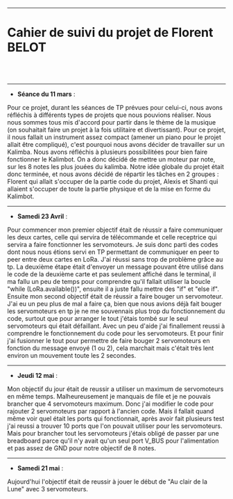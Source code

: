 *******************
<h1>Cahier de suivi du projet de Florent BELOT</h1>
<br/><br/>

*******************

* **Séance du 11 mars** :

<p1>  Pour ce projet, durant les séances de TP prévues pour celui-ci, nous avons réfléchis à différents types de projets que nous pouvions réaliser. Nous nous sommes tous mis d'accord pour partir dans le thème de la musique (on souhaitait faire un projet à la fois utilitaire et divertissant). Pour ce projet, il nous fallait un instrument assez compact (amener un piano pour le projet allait être compliqué), c'est pourquoi nous avons décider de travailler sur un Kalimba. Nous avons réfléchis à plusieurs possibilitées pour bien faire fonctionner le Kalimbot. On a donc décidé de mettre un moteur par note, sur les 8 notes les plus jouées du kalimba. Notre idée globale du projet était donc terminée, et nous avons décidé de répartir les tâches en 2 groupes : Florent qui allait s'occuper de la partie code du projet, Alexis et Shanti qui allaient s'occuper de toute la partie physique et de la mise en forme du Kalimbot.</p1>

*******************

* **Samedi 23 Avril** :

<p1>  Pour commencer mon premier objectif était de réussir a faire communiquer les deux cartes, celle qui servira de télécommande et celle receptrice qui servira a faire fonctionner les servomoteurs. Je suis donc parti des codes dont nous nous étions servi en TP permettant de communiquer en peer to peer entre deux cartes en LoRa. J'ai réussi sans trop de problème grâce au tp. La deuxième étape était d'envoyer un message pouvant être utilisé dans le code de la deuxième carte et pas seulement affiché dans le terminal, il ma fallu un peu de temps pour comprendre qu'il fallait utiliser la boucle "while (LoRa.available())", ensuite il a juste fallu mettre des "if" et "else if".
  Ensuite mon second objectif était de réussir a faire bouger un servomoteur. J'ai eu un peu plus de mal a faire ça, bien que nous avions déjà fait bouger les servomoteurs en tp je ne me souvennais plus trop du fonctionnement du code, surtout que pour arranger le tout j'étais tombé sur le seul servomoteurs qui était défaillant. Avec un peu d'aide j'ai finallement reussi à comprendre le fonctionnement du code pour les servomoteurs.
  Et pour finir j'ai fusionner le tout pour permettre de faire bouger 2 servomoteurs en fonction du message envoyé (1 ou 2), cela marchait mais c'était très lent environ un mouvement toute les 2 secondes.
</p1>

*******************

* **Jeudi 12 mai** :

<p1>  Mon objectif du jour était de reussir a utiliser un maximum de servomoteurs en même temps. Malheureusement je manquais de file et je ne pouvais brancher que 4 servomoteurs maximum. Donc j'ai modifier le code pour rajouter 2 servomoteurs par rapport à l'ancien code. Mais il fallait quand même voir quel était les ports qui fonctionnait, après avoir fait plusieurs test j'ai reussi a trouver 10 ports que l'on pouvait utiliser pour les servomoteurs. Mais pour brancher tout les servomoteurs j'étais obligé de passer par une breadboard parce qu'il n'y avait qu'un seul port V_BUS pour l'alimentation et pas assez de GND pour notre objectif de 8 notes.
</p1>

*******************

* **Samedi 21 mai** :

<p1>  Aujourd'hui l'objectif était de reussir à jouer le début de "Au clair de la Lune" avec 3 servomoteurs. 
</p1>

